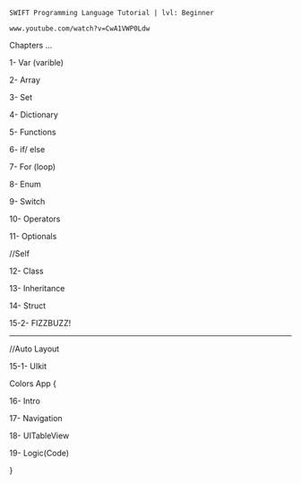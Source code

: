 	SWIFT Programming Language Tutorial | lvl: Beginner

 	www.youtube.com/watch?v=CwA1VWP0Ldw


 Chapters ...


1- Var (varible)

2- Array

3- Set

4- Dictionary

5- Functions

6- if/ else

7- For (loop)

8- Enum

9- Switch

10- Operators

11- Optionals

//Self

12- Class

13- Inheritance

14- Struct

15-2- FIZZBUZZ!

---------------------------------------------

//Auto Layout

15-1- UIkit

Colors App {

16- Intro

17- Navigation

18- UITableView

19- Logic(Code)

}
